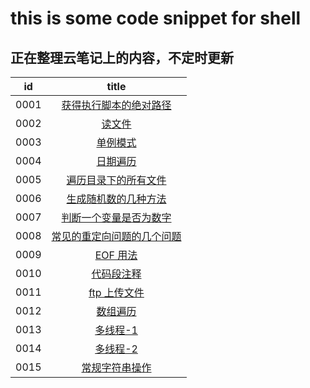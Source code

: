 # this is some code snippet for shell

## 正在整理云笔记上的内容，不定时更新

|id|title|
|:---:|:---:|
|0001|[获得执行脚本的绝对路径](https://github.com/lyx003288/shell/blob/master/0001.obtain-script-path.sh)|
|0002|[读文件](https://github.com/lyx003288/shell/blob/master/0002.read-file.sh)|
|0003|[单例模式](https://github.com/lyx003288/shell/blob/master/0003.singleton-pattern.sh)|
|0004|[日期遍历](https://github.com/lyx003288/shell/blob/master/0004.date-traverse.sh)|
|0005|[遍历目录下的所有文件](https://github.com/lyx003288/shell/blob/master/0005.traverse-directory-files.sh)|
|0006|[生成随机数的几种方法](https://github.com/lyx003288/shell/blob/master/0006.generate-random-num.sh)|
|0007|[判断一个变量是否为数字](https://github.com/lyx003288/shell/blob/master/0007.check_digit.sh)|
|0008|[常见的重定向问题的几个问题](https://github.com/lyx003288/shell/blob/master/0008.redirect.sh)|
|0009|[EOF 用法](https://github.com/lyx003288/shell/blob/master/0009.eof.sh)|
|0010|[代码段注释](https://github.com/lyx003288/shell/blob/master/0010.commentblock.sh)|
|0011|[ftp 上传文件](https://github.com/lyx003288/shell/blob/master/0011.ftp_mput.sh)|
|0012|[数组遍历](https://github.com/lyx003288/shell/blob/master/0012.traverse-array.sh)|
|0013|[多线程-1](https://github.com/lyx003288/shell/blob/master/0013.multithreading-1.sh)|
|0014|[多线程-2](https://github.com/lyx003288/shell/blob/master/0014.multithreading-2.sh)|
|0015|[常规字符串操作](https://github.com/lyx003288/shell/blob/master/0015.string.sh)|
